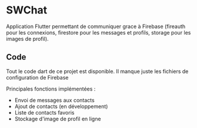 # SWChat

Application Flutter permettant de communiquer grace à Firebase (fireauth pour les connexions, firestore pour les messages et profils, storage pour les images de profil).

## Code

Tout le code dart de ce projet est disponible. Il manque juste les fichiers de configuration de Firebase

Principales fonctions implémentées :
- Envoi de messages aux contacts
- Ajout de contacts (en développement)
- Liste de contacts favoris
- Stockage d'image de profil en ligne